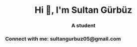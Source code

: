<h1 align="center">Hi 👋, I'm Sultan Gürbüz</h1>
<h3 align="center">A student</h3>

<h3 align="left">Connect with me: sultangurbuz05@gmail.com</h3>
<p align="left">


